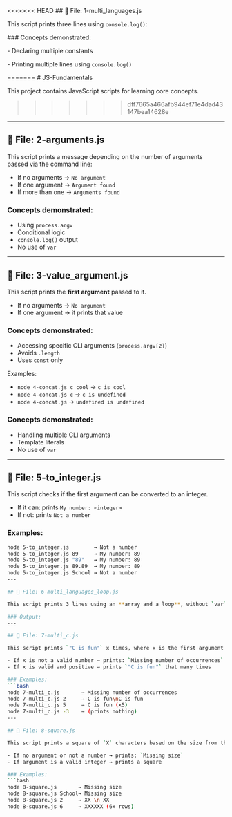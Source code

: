 <<<<<<< HEAD
\## 📁 File: 1-multi\_languages.js



This script prints three lines using `console.log()`:





\### Concepts demonstrated:

\- Declaring multiple constants

\- Printing multiple lines using `console.log()`


=======
\# JS-Fundamentals



This project contains JavaScript scripts for learning core concepts.
>>>>>>> dff7665a466afb944ef71e4dad43147bea14628e

---

## 📁 File: 2-arguments.js

This script prints a message depending on the number of arguments passed via the command line:

- If no arguments → `No argument`
- If one argument → `Argument found`
- If more than one → `Arguments found`

### Concepts demonstrated:
- Using `process.argv`
- Conditional logic
- `console.log()` output
- No use of `var`

---

## 📁 File: 3-value_argument.js

This script prints the **first argument** passed to it.

- If no arguments → `No argument`
- If one argument → it prints that value

### Concepts demonstrated:
- Accessing specific CLI arguments (`process.argv[2]`)
- Avoids `.length`
- Uses `const` only


Examples:
- `node 4-concat.js c cool` → `c is cool`
- `node 4-concat.js c` → `c is undefined`
- `node 4-concat.js` → `undefined is undefined`

### Concepts demonstrated:
- Handling multiple CLI arguments
- Template literals
- No use of `var`
---

## 📁 File: 5-to_integer.js

This script checks if the first argument can be converted to an integer.

- If it can: prints `My number: <integer>`
- If not: prints `Not a number`

### Examples:
```bash
node 5-to_integer.js        → Not a number  
node 5-to_integer.js 89     → My number: 89  
node 5-to_integer.js "89"   → My number: 89  
node 5-to_integer.js 89.89  → My number: 89  
node 5-to_integer.js School → Not a number  
---

## 📁 File: 6-multi_languages_loop.js

This script prints 3 lines using an **array and a loop**, without `var` or `if/else`.

### Output:
---

## 📁 File: 7-multi_c.js

This script prints `"C is fun"` x times, where x is the first argument.

- If x is not a valid number → prints: `Missing number of occurrences`
- If x is valid and positive → prints `"C is fun"` that many times

### Examples:
```bash
node 7-multi_c.js       → Missing number of occurrences  
node 7-multi_c.js 2     → C is fun\nC is fun  
node 7-multi_c.js 5     → C is fun (x5)  
node 7-multi_c.js -3    → (prints nothing)  
---

## 📁 File: 8-square.js

This script prints a square of `X` characters based on the size from the first argument.

- If no argument or not a number → prints: `Missing size`
- If argument is a valid integer → prints a square

### Examples:
```bash
node 8-square.js       → Missing size  
node 8-square.js School→ Missing size  
node 8-square.js 2     → XX \n XX  
node 8-square.js 6     → XXXXXX (6x rows)  
